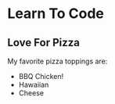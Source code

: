 # Learn To Code
## Love For Pizza

My favorite pizza toppings are:
* BBQ Chicken!
* Hawaiian
* Cheese
